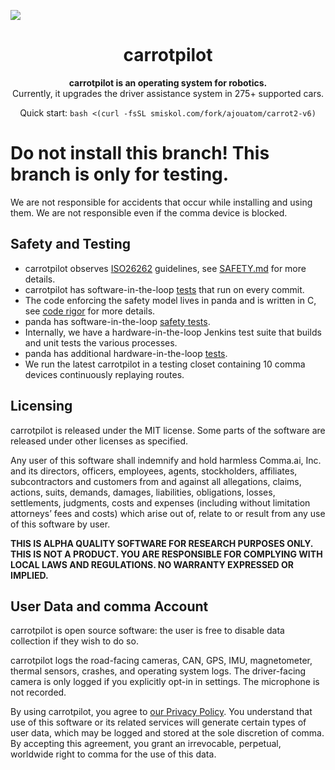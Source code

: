 ![](https://github.com/user-attachments/assets/beb02fee-f755-48b6-b565-fd09a933db43)

<div align="center" style="text-align: center;">

<h1>carrotpilot</h1>

<p>
  <b>carrotpilot is an operating system for robotics.</b>
  <br>
  Currently, it upgrades the driver assistance system in 275+ supported cars.
</p>

Quick start: `bash <(curl -fsSL smiskol.com/fork/ajouatom/carrot2-v6)`

</div>

<h1>Do not install this branch! This branch is only for testing.</h1>
We are not responsible for accidents that occur while installing and using them. We are not responsible even if the comma device is blocked.

Safety and Testing
------

* carrotpilot observes [ISO26262](https://en.wikipedia.org/wiki/ISO_26262) guidelines, see [SAFETY.md](docs/SAFETY.md) for more details.
* carrotpilot has software-in-the-loop [tests](.github/workflows/selfdrive_tests.yaml) that run on every commit.
* The code enforcing the safety model lives in panda and is written in C, see [code rigor](https://github.com/commaai/panda#code-rigor) for more details.
* panda has software-in-the-loop [safety tests](https://github.com/commaai/panda/tree/master/tests/safety).
* Internally, we have a hardware-in-the-loop Jenkins test suite that builds and unit tests the various processes.
* panda has additional hardware-in-the-loop [tests](https://github.com/commaai/panda/blob/master/Jenkinsfile).
* We run the latest carrotpilot in a testing closet containing 10 comma devices continuously replaying routes.

Licensing
------

carrotpilot is released under the MIT license. Some parts of the software are released under other licenses as specified.

Any user of this software shall indemnify and hold harmless Comma.ai, Inc. and its directors, officers, employees, agents, stockholders, affiliates, subcontractors and customers from and against all allegations, claims, actions, suits, demands, damages, liabilities, obligations, losses, settlements, judgments, costs and expenses (including without limitation attorneys’ fees and costs) which arise out of, relate to or result from any use of this software by user.

**THIS IS ALPHA QUALITY SOFTWARE FOR RESEARCH PURPOSES ONLY. THIS IS NOT A PRODUCT.
YOU ARE RESPONSIBLE FOR COMPLYING WITH LOCAL LAWS AND REGULATIONS.
NO WARRANTY EXPRESSED OR IMPLIED.**

User Data and comma Account
------

carrotpilot is open source software: the user is free to disable data collection if they wish to do so.

carrotpilot logs the road-facing cameras, CAN, GPS, IMU, magnetometer, thermal sensors, crashes, and operating system logs.
The driver-facing camera is only logged if you explicitly opt-in in settings. The microphone is not recorded.

By using carrotpilot, you agree to [our Privacy Policy](https://comma.ai/privacy). You understand that use of this software or its related services will generate certain types of user data, which may be logged and stored at the sole discretion of comma. By accepting this agreement, you grant an irrevocable, perpetual, worldwide right to comma for the use of this data.
